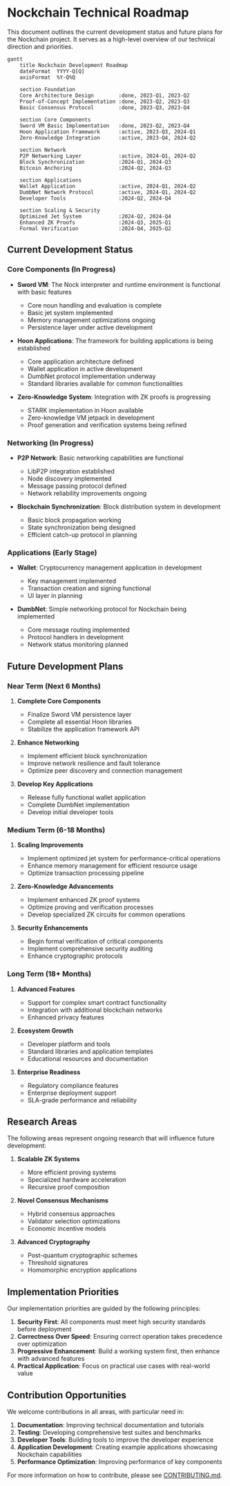 # Nockchain Technical Roadmap

This document outlines the current development status and future plans for the Nockchain project. It serves as a high-level overview of our technical direction and priorities.

```mermaid
gantt
    title Nockchain Development Roadmap
    dateFormat  YYYY-Q[Q]
    axisFormat  %Y-Q%Q
    
    section Foundation
    Core Architecture Design        :done, 2023-Q1, 2023-Q2
    Proof-of-Concept Implementation :done, 2023-Q2, 2023-Q3
    Basic Consensus Protocol        :done, 2023-Q3, 2023-Q4
    
    section Core Components
    Sword VM Basic Implementation   :done, 2023-Q2, 2023-Q4
    Hoon Application Framework      :active, 2023-Q3, 2024-Q1
    Zero-Knowledge Integration      :active, 2023-Q4, 2024-Q2
    
    section Network
    P2P Networking Layer            :active, 2024-Q1, 2024-Q2
    Block Synchronization           :2024-Q1, 2024-Q3
    Bitcoin Anchoring               :2024-Q2, 2024-Q3
    
    section Applications
    Wallet Application              :active, 2024-Q1, 2024-Q2
    DumbNet Network Protocol        :active, 2024-Q1, 2024-Q2
    Developer Tools                 :2024-Q2, 2024-Q4
    
    section Scaling & Security
    Optimized Jet System            :2024-Q2, 2024-Q4
    Enhanced ZK Proofs              :2024-Q3, 2025-Q1
    Formal Verification             :2024-Q4, 2025-Q2
```

## Current Development Status

### Core Components (In Progress)

- **Sword VM**: The Nock interpreter and runtime environment is functional with basic features
  - Core noun handling and evaluation is complete
  - Basic jet system implemented
  - Memory management optimizations ongoing
  - Persistence layer under active development

- **Hoon Applications**: The framework for building applications is being established
  - Core application architecture defined
  - Wallet application in active development
  - DumbNet protocol implementation underway
  - Standard libraries available for common functionalities

- **Zero-Knowledge System**: Integration with ZK proofs is progressing
  - STARK implementation in Hoon available
  - Zero-knowledge VM jetpack in development
  - Proof generation and verification systems being refined

### Networking (In Progress)

- **P2P Network**: Basic networking capabilities are functional
  - LibP2P integration established
  - Node discovery implemented
  - Message passing protocol defined
  - Network reliability improvements ongoing

- **Blockchain Synchronization**: Block distribution system in development
  - Basic block propagation working
  - State synchronization being designed
  - Efficient catch-up protocol in planning

### Applications (Early Stage)

- **Wallet**: Cryptocurrency management application in development
  - Key management implemented
  - Transaction creation and signing functional
  - UI layer in planning

- **DumbNet**: Simple networking protocol for Nockchain being implemented
  - Core message routing implemented
  - Protocol handlers in development
  - Network status monitoring planned

## Future Development Plans

### Near Term (Next 6 Months)

1. **Complete Core Components**
   - Finalize Sword VM persistence layer
   - Complete all essential Hoon libraries
   - Stabilize the application framework API

2. **Enhance Networking**
   - Implement efficient block synchronization
   - Improve network resilience and fault tolerance
   - Optimize peer discovery and connection management

3. **Develop Key Applications**
   - Release fully functional wallet application
   - Complete DumbNet implementation
   - Develop initial developer tools

### Medium Term (6-18 Months)

1. **Scaling Improvements**
   - Implement optimized jet system for performance-critical operations
   - Enhance memory management for efficient resource usage
   - Optimize transaction processing pipeline

2. **Zero-Knowledge Advancements**
   - Implement enhanced ZK proof systems
   - Optimize proving and verification processes
   - Develop specialized ZK circuits for common operations

3. **Security Enhancements**
   - Begin formal verification of critical components
   - Implement comprehensive security auditing
   - Enhance cryptographic protocols

### Long Term (18+ Months)

1. **Advanced Features**
   - Support for complex smart contract functionality
   - Integration with additional blockchain networks
   - Enhanced privacy features

2. **Ecosystem Growth**
   - Developer platform and tools
   - Standard libraries and application templates
   - Educational resources and documentation

3. **Enterprise Readiness**
   - Regulatory compliance features
   - Enterprise deployment support
   - SLA-grade performance and reliability

## Research Areas

The following areas represent ongoing research that will influence future development:

1. **Scalable ZK Systems**
   - More efficient proving systems
   - Specialized hardware acceleration
   - Recursive proof composition

2. **Novel Consensus Mechanisms**
   - Hybrid consensus approaches
   - Validator selection optimizations
   - Economic incentive models

3. **Advanced Cryptography**
   - Post-quantum cryptographic schemes
   - Threshold signatures
   - Homomorphic encryption applications

## Implementation Priorities

Our implementation priorities are guided by the following principles:

1. **Security First**: All components must meet high security standards before deployment
2. **Correctness Over Speed**: Ensuring correct operation takes precedence over optimization
3. **Progressive Enhancement**: Build a working system first, then enhance with advanced features
4. **Practical Application**: Focus on practical use cases with real-world value

## Contribution Opportunities

We welcome contributions in all areas, with particular need in:

1. **Documentation**: Improving technical documentation and tutorials
2. **Testing**: Developing comprehensive test suites and benchmarks
3. **Developer Tools**: Building tools to improve the developer experience
4. **Application Development**: Creating example applications showcasing Nockchain capabilities
5. **Performance Optimization**: Improving performance of key components

For more information on how to contribute, please see [CONTRIBUTING.md](./CONTRIBUTING.md). 